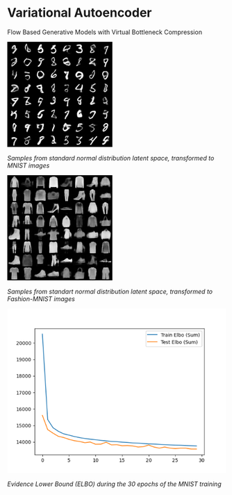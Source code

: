 # Variational Autoencoder 

Flow Based Generative Models with Virtual Bottleneck Compression

![sample of mnist](https://github.com/elronbandel/simple-vae/blob/master/samples/mnist_batch128_mid100_epoch29.png?raw=true)

*Samples from standard normal distribution latent space, transformed to MNIST images*


![sample of mnist](https://github.com/elronbandel/simple-vae/blob/master/samples/fashion-mnist_batch128_mid100_epoch29.png?raw=true)

*Samples from standart normal distribution latent space, transformed to Fashion-MNIST images*

![sample of mnist](https://github.com/elronbandel/simple-vae/blob/master/plots/elbo_plot_mnist.png?raw=true)

*Evidence Lower Bound (ELBO) during the 30 epochs of the MNIST training*